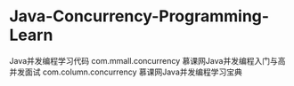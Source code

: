 # Java-Concurrency-Programming-Learn
Java并发编程学习代码 
com.mmall.concurrency 慕课网Java并发编程入门与高并发面试
com.column.concurrency 慕课网Java并发编程学习宝典
